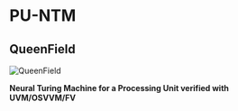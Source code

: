 # PU-NTM
## QueenField

![QueenField](../main/icon.jpg)

**Neural Turing Machine for a Processing Unit verified with UVM/OSVVM/FV**
